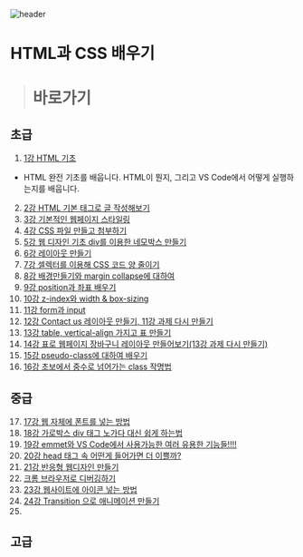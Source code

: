 ![header](https://capsule-render.vercel.app/api?type=shark&color=auto&height=300&section=header&text=HTML%20and%20CSS&fontSize=90)
# HTML과 CSS 배우기
> # 바로가기
## 초급
1. [1강 HTML 기초](./1강%20HTML%20기초/BasicHTML.md)
- HTML 완전 기초를 배웁니다. HTML이 뭔지, 그리고 VS Code에서 어떻게 실행하는지를 배웁니다.
2. [2강 HTML 기본 태그로 글 작성해보기](./2강%20HTML%20기본%20태그로%20글%20작성해보기/Lecture2.md)
3. [3강 기본적인 웹페이지 스타일링](./3강%20기본적인%20웹페이지%20스타일링/Lecture3.md)
4. [4강 CSS 파일 만들고 첨부하기](./4강%20CSS%20파일%20만들고%20첨부하기/Lecture4.md)
5. [5강 웹 디자인 기초 div를 이용한 네모박스 만들기](./5강%20웹%20디자인%20기초%20div를%20이용한%20네모박스%20만들기/Lecture5.md)
6. [6강 레이아웃 만들기](./6강%20레이아웃%20만들기/Lecture6.md)
7. [7강 셀렉터를 이용해 CSS 코드 양 줄이기](./7강%20셀렉터를%20이용해%20CSS%20코드%20양%20줄이기/Lecture7.md)
8. [8강 배경만들기와 margin collapse에 대하여](./8강%20배경%20만들기와%20margin%20collapse에%20대하여/Lecture8.md)
9.  [9강 position과 좌표 배우기](./9강%20position과%20좌표%20배우기/Lecture9.md)
10. [10강 z-index와 width & box-sizing](./10강%20z-index와%20width%20&%20box-sizing/Lecture10.md)
11. [11강 form과 input](./11강%20form과%20input/Lecture11.md)
12. [12강 Contact us 레이아웃 만들기, 11강 과제 다시 만들기](./12강%20Contact%20us%20레이아웃%20만들기%20(과제%20완성본)/Lecture12.md)
13. [13강 table, vertical-align 가지고 표 만들기](./13강%20웹페이지에%20표%20만들기/Lecture13.md)
14. [14강 표로 웹페이지 장바구니 레이아웃 만들어보기(13강 과제 다시 만들기)](./14강%20표로%20웹페이지%20장바구니%20레이아웃%20만들기/Lecture14.md)
15. [15강 pseudo-class에 대하여 배우기](./15강%20pseudo-class%20배우기/Lecture15.md)
16. [16강 초보에서 중수로 넘어가는 class 작명법](./16강%20초보에서%20중수로%20넘어가는%20class%20작명법/Lecture16.md)

## 중급

17. [17강 웹 자체에 폰트를 넣는 방법](./17강%20웹%20폰트%20넣는%20법/Lecture17.md)
18. [18강 가로박스 div 태그 노가다 대신 쉽게 하는법](./18강%20쉽게%20가로박스%20만들기%20Flex%20box/Lecture17.md)
19.  [19강 emmet와 VS Code에서 사용가능한 여러 유용한 기능들!!!!](./19강%20emmet와%20부가기능들/Lecture19.md)
20.  [20강 head 태그 속 어떤게 들어가면 더 이쁠까?](./20강%20head%20태그에%20들어갈%20내용들/Lecture20.md)
21.  [21강 반응형 웹디자인 만들기](./21강%20반응형%20웹디자인%20해보기/Lecture21.md)
22.  [크롬 브라우저로 디버깅하기](./22강%20CSS%20디버깅하는법/Lecture22.md)
23.  [23강 웹사이트에 아이콘 넣는 방법](./23강%20웹사이트에%20아이콘%20넣어보기/Lecture23.md)
24.  [24강 Transition 으로 애니메이션 만들기](./24강%20Transition%20으로%20CSS%20애니메이션%20구현하기/Lecture24.md)
25.  


## 고급